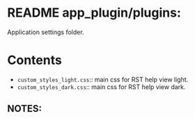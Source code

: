 <!--
file:         app_plugin/application_data/_settings/README.md
file-id:      e068d50b-f4ca-42f1-95be-2ef06bd1c9f9
project:      app_plugin
project-id:   dfd94fa7-1f2f-4784-901f-dcba7ffc5ef9
using: jinja2
description:  This file contains the folder application settings. |
    The folder is part of the `app_plugin` project.
-->

# README app_plugin/plugins:

Application settings folder.

# Contents

- `custom_styles_light.css`:: main css for RST help view light.
- `custom_styles_dark.css`:: main css for RST help view dark.

## NOTES:

